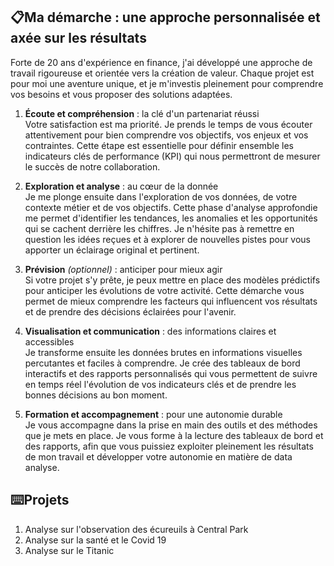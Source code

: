 

## 📋Ma démarche : une approche personnalisée et axée sur les résultats

Forte de 20 ans d'expérience en finance, j'ai développé une approche de travail rigoureuse et orientée vers la création de valeur. Chaque projet est pour moi une aventure unique, et je m'investis pleinement pour comprendre vos besoins et vous proposer des solutions adaptées.

1. **Écoute et compréhension** : la clé d'un partenariat réussi<br>
Votre satisfaction est ma priorité. Je prends le temps de vous écouter attentivement pour bien comprendre vos objectifs, vos enjeux et vos contraintes. Cette étape est essentielle pour définir ensemble les indicateurs clés de performance (KPI) qui nous permettront de mesurer le succès de notre collaboration.

2. **Exploration et analyse** : au cœur de la donnée<br>
Je me plonge ensuite dans l'exploration de vos données, de votre contexte métier et de vos objectifs. Cette phase d'analyse approfondie me permet d'identifier les tendances, les anomalies et les opportunités qui se cachent derrière les chiffres. Je n'hésite pas à remettre en question les idées reçues et à explorer de nouvelles pistes pour vous apporter un éclairage original et pertinent.

3. **Prévision** _(optionnel)_ : anticiper pour mieux agir<br>
Si votre projet s'y prête, je peux mettre en place des modèles prédictifs pour anticiper les évolutions de votre activité. Cette démarche vous permet de mieux comprendre les facteurs qui influencent vos résultats et de prendre des décisions éclairées pour l'avenir.

4. **Visualisation et communication** : des informations claires et accessibles<br>
Je transforme ensuite les données brutes en informations visuelles percutantes et faciles à comprendre. Je crée des tableaux de bord interactifs et des rapports personnalisés qui vous permettent de suivre en temps réel l'évolution de vos indicateurs clés et de prendre les bonnes décisions au bon moment.

5. **Formation et accompagnement** : pour une autonomie durable<br>
Je vous accompagne dans la prise en main des outils et des méthodes que je mets en place. Je vous forme à la lecture des tableaux de bord et des rapports, afin que vous puissiez exploiter pleinement les résultats de mon travail et développer votre autonomie en matière de data analyse.

## ⌨️Projets

1. Analyse sur l'observation des écureuils à Central Park
1. Analyse sur la santé et le Covid 19
1. Analyse sur le Titanic
   
